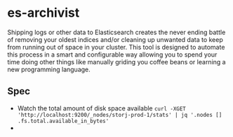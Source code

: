 # es-archivist
Shipping logs or other data to Elasticsearch creates the never ending battle of removing your oldest indices and/or cleaning up unwanted data to keep from running out of space in your cluster. This tool is designed to automate this process in a smart and configurable way allowing you to spend your time doing other things like manually griding you coffee beans or learning a new programming language.

## Spec

+ Watch the total amount of disk space available
`curl -XGET 'http://localhost:9200/_nodes/storj-prod-1/stats' | jq '.nodes [] .fs.total.available_in_bytes'`
+
